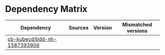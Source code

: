 # Dependency Matrix

Dependency | Sources | Version | Mismatched versions
---------- | ------- | ------- | -------------------
[cb-kubecd/bdd-nh-1587393906](https://github.com/cb-kubecd/bdd-nh-1587393906.git) |  | []() | 
